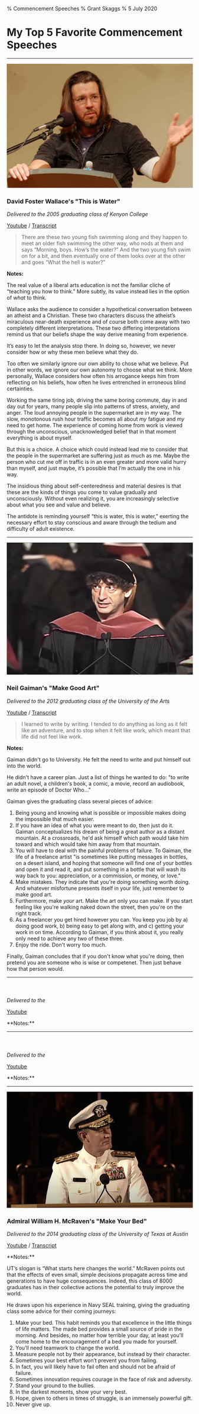 % Commencement Speeches 
% Grant Skaggs 
% 5 July 2020

<link rel="stylesheet" href="../css/posts.css">

# My Top 5 Favorite Commencement Speeches 



<hr>

<img src="../resources/commencement/wallace.jpg" alt="David Foster Wallace This is Water" class="book-cover"> 

### David Foster Wallace's "This is Water"

*Delivered to the 2005 graduating class of Kenyon College*

<div class="description">
<a href="https://www.youtube.com/watch?v=8CrOL-ydFMI">Youtube</a> / 
<a href="https://jamesclear.com/great-speeches/this-is-water-by-david-foster-wallace">Transcript</a>
</div>

<p style="clear: both;"></p>

> There are these two young fish swimming along and they happen to meet an older fish swimming the other way, who nods at them and says “Morning, boys. How’s the water?” And the two young fish swim on for a bit, and then eventually one of them looks over at the other and goes “What the hell is water?” 

**Notes:**

The real value of a liberal arts education is not the familiar cliche of “teaching you how to think.” More subtly, its value instead lies in the option of *what* to think.

Wallace asks the audience to consider a hypothetical conversation between an atheist and a Christian. These two characters discuss the atheist’s miraculous near-death experience and of course both come away with two completely different interpretations. These two differing interpretations remind us that our beliefs shape the way derive meaning from experience. 

It’s easy to let the analysis stop there. In doing so, however, we never consider how or why these men believe what they do.

Too often we similarly ignore our own ability to chose what we believe. Put in other words, we ignore our own autonomy to choose what we think. More personally, Wallace considers how often his arrogance keeps him from reflecting on his beliefs, how often he lives entrenched in erroneous blind certainties. 

Working the same tiring job, driving the same boring commute, day in and day out for years, many people slip into patterns of stress, anxiety, and anger. The loud annoying people in the supermarket are in *my* way. The slow, monotonous rush hour traffic becomes all about *my* fatigue and *my* need to get home. The experience of coming home from work is viewed through the unconscious, unacknowledged belief that in that moment everything is about myself. 

But this is a choice. A choice which could instead lead me to consider that the people in the supermarket are suffering just as much as me. Maybe the person who cut me off in traffic is in an even greater and more valid hurry than myself, and just maybe, it’s possible that I’m actually the one in his way.

The insidious thing about self-centeredness and material desires is that these are the kinds of things you come to value gradually and unconsciously. Without even realizing it, you are increasingly selective about what you see and value and believe.

The antidote is reminding yourself “this is water, this is water,” exerting the necessary effort to stay conscious and aware through the tedium and difficulty of adult existence.

<hr>

<img src="../resources/commencement/gaiman.png" alt="Neil Gaiman's Make Good Art" class="book-cover"> 

### Neil Gaiman's "Make Good Art"
 
*Delivered to the 2012 graduating class of the University of the Arts*

<div class="description">
<a href="https://www.youtube.com/watch?v=ikAb-NYkseI">Youtube</a> /
<a href="https://jamesclear.com/great-speeches/make-good-art-by-neil-gaiman">Transcript</a>
</div>

<p style="clear: both;"></p>

> I learned to write by writing. I tended to do anything as long as it felt like an adventure, and to stop when it felt like work, which meant that life did not feel like work. 

**Notes:** 

Gaiman didn't go to University. He felt the need to write and put himself out into the world.

He didn't have a career plan. Just a list of things he wanted to do: "to write an adult novel, a children's book, a comic, a movie, record an audiobook, write an episode of Doctor Who…"

Gaiman gives the graduating class several pieces of advice:

1. Being young and knowing what is possible or impossible makes doing the impossible that much easier.
1. If you have an idea of what you were meant to do, then just do it. Gaiman conceptualizes his dream of being a great author as a distant mountain. At a crossroads, he'd ask himself which path would take him toward and which would take him away from that mountain.
1. You will have to deal with the painful problems of failure. To Gaiman, the life of a freelance artist "is sometimes like putting messages in bottles, on a desert island, and hoping that someone will find one of your bottles and open it and read it, and put something in a bottle that will wash its way back to you: appreciation, or a commission, or money, or love."
1. Make mistakes. They indicate that you're doing something worth doing. And whatever misfortune presents itself in your life, just remember to make good art.
1. Furthermore, make *your* art. Make the art only you can make. If you start feeling like you're walking naked down the street, then you're on the right track.
1. As a freelancer you get hired however you can. You keep you job by a) doing good work, b) being easy to get along with, and c) getting your work in on time. According to Gaiman, if you think about it, you really only need to achieve any two of these three.
1. Enjoy the ride. Don't worry too much.

Finally, Gaiman concludes that if you don't know what you're doing, then pretend you are someone who is wise or competenet. Then just behave how that person would.


<hr>

<img src="" alt="" class="book-cover"> 

### 

*Delivered to the*

<div class="description">
<a href="">Youtube</a>
</div>

<p style="clear: both;"></p>
**Notes:**

<hr>

<img src="" alt="" class="book-cover"> 

### 

*Delivered to the*

<div class="description">
<a href="">Youtube</a>
</div>

<p style="clear: both;"></p>
**Notes:**

<hr>

<img src="../resources/commencement/mc-raven.png" alt="Mc Raven's Make Your Bed" class="book-cover"> 

### Admiral William H. McRaven's "Make Your Bed"

*Delivered to the 2014 graduating class of the University of Texas at Austin*

<div class="description">
<a href="https://www.youtube.com/watch?v=pxBQLFLei70">Youtube</a> /
<a href="https://jamesclear.com/great-speeches/make-your-bed-by-admiral-william-h-mcraven">Transcript</a>
</div>

<p style="clear: both;"></p>
**Notes:**

UT’s slogan is “What starts here changes the world.” McRaven points out that the effects of even small, simple decisions propagate across time and generations to have huge consequences. Indeed, this class of 8000 graduates has in their collective actions the potential to truly improve the world.

He draws upon his experience in Navy SEAL training, giving the graduating class some advice for their coming journeys:

1. Make your bed. This habit reminds you that excellence in the little things of life matters. The made bed provides a small source of pride in the morning. And besides, no matter how terrible your day, at least you’ll come home to the encouragement of a bed you made for yourself.
1. You’ll need teamwork to change the world.
1. Measure people not by their appearance, but instead by their character.
1. Sometimes your best effort won’t prevent you from failing.
1. In fact, you will likely have to fail often and should not be afraid of failure.
1. Sometimes innovation requires courage in the face of risk and adversity.
1. Stand your ground to the bullies.
1. In the darkest moments, show your very best.
1. Hope, given to others in times of struggle, is an immensely powerful gift.
1. Never give up.


